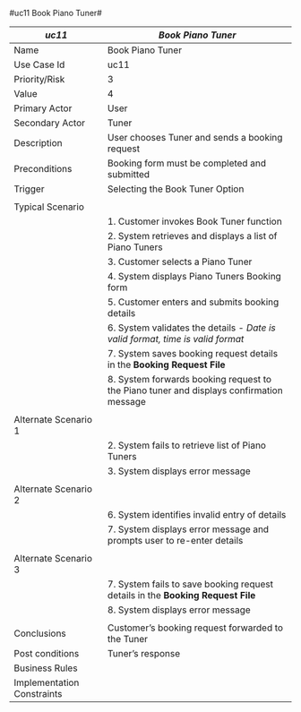 #uc11 Book Piano Tuner#

|*uc11*|*Book Piano Tuner*| 
|----|----|
|Name| Book Piano Tuner |
|Use Case Id|uc11|
|Priority/Risk|3|
|Value|4|
|Primary Actor|User|
|Secondary Actor| Tuner|
|Description|User chooses Tuner and sends a booking request|
|Preconditions|Booking form must be completed and submitted|
|Trigger|Selecting the Book Tuner Option |
| | | 
|Typical Scenario| |
| |1. Customer invokes Book Tuner function|
| |2. System retrieves and displays a list of Piano Tuners|
| |3. Customer selects a Piano Tuner |
| |4. System displays Piano Tuners Booking form|
| |5. Customer enters and submits booking details |
| |6. System validates the details *- Date is valid format, time is valid format*| 
| |7. System saves booking request details in the **Booking Request File** | 
| |8. System forwards booking request to the Piano tuner and displays confirmation message| 
| | |
|Alternate Scenario 1| |
| |2. System fails to retrieve list of Piano Tuners |
| |3.	System displays error message|
| | |
|Alternate Scenario 2| |
| |6.	System identifies invalid entry of details|
| |7.	System displays error message and prompts user to re-enter details|
| | | 
|Alternate Scenario 3| |
| |7.	System fails to save booking request details in the **Booking Request File**|
| |8.	System displays error message|
| | | 
|Conclusions|Customer’s booking request forwarded to the Tuner|
|Post conditions| Tuner’s response|
|Business Rules| |
|Implementation Constraints| |
